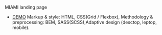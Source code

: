 MIAMI landing page
- [DEMO](https://Volodymyr1806.github.io/Project-landing-Miami/)
Markup & style: HTML, CSS(Grid / Flexbox), Methodology & preprocessing: BEM, SASS(SCSS),Adaptive design (desctop, leptop, mobile).
